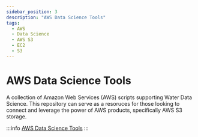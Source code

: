 ```yaml
---
sidebar_position: 3
description: "AWS Data Science Tools"
tags:
  - AWS
  - Data Science
  - AWS S3
  - EC2
  - S3
---
```


# AWS Data Science Tools

A collection of Amazon Web Services (AWS) scripts supporting Water Data Science. This repository can serve as a resoruces for those looking to connect and leverage the power of AWS products, specifically AWS S3 storage.

:::info
<a href="https://github.com/whitelightning450/AWS_Scripts">AWS Data Science Tools</a>
:::
